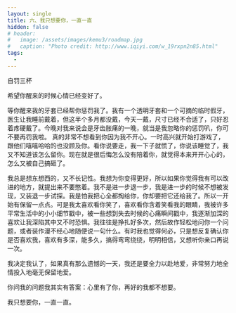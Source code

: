 ```yaml
---
layout: single
title: 六、我只想要你，一直一直
hidden: false
# header:
#   image: /assets/images/kemu3/roadmap.jpg
#   caption: "Photo credit: http://www.iqiyi.com/w_19rxpn2n85.html"
tags:
  - 
---
```


自罚三杯

希望你醒来的时候心情已经变好了。

等你醒来我的牙套已经帮你惩罚我了。我有一个透明牙套和一个可摘的临时假牙，医生让我睡前戴着，但这半个多月都没戴，今天一戴，尺寸已经不合适了，只好忍着疼硬戴了。今晚对我来说会是牙齿胀痛的一晚，就当是我忽略你的惩罚叭，你可不要再罚我啦。
真的非常不想看到你因为我不开心。一时高兴就开始打游戏了，跟他们嘻嘻哈哈的也没顾及你。看你说要走，我一下子就慌了，你说该睡觉了，我又不知道该怎么留你。现在就是很后悔怎么没有陪着你，就觉得本来开开心心的，怎么又被自己搞砸了。

我总是想东想西的，又不长记性。我想为你变得更好，所以如果你觉得我有可以改进的地方，就提出来不要憋着。我不是进一步退一步，我是进一步的时候不想被发现，又装退一步试探。我是怕我把心全都掏给你，你却要把它还给我了。所以一开始有保留一点点。可是我太喜欢看你笑了，喜欢看你含着笑看我的眼睛，我被许多平常生活中的小小细节戳中，被一些想到失去时候的心痛瞬间戳中，我逐渐加深的喜欢让我深陷其中又不时恐惧。我往往是挣扎好多次，然后故作轻松地问你一个问题，或者装作漫不经心地随便说一句什么。有时我也觉得何必，只是想反复确认你是否喜欢我，喜欢有多深，能多久，搞得弯弯绕绕，明明相信，又想听你亲口再说一次。

我决定我认了，如果真有那么遗憾的一天，我还是要全力以赴地爱，非常努力地全情投入地毫无保留地爱。

你问我的问题我其实有答案：心里有了你，再好的我都不想要。

我只想要你，一直一直。